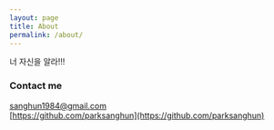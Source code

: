 ```yaml
---
layout: page
title: About
permalink: /about/
---
```


너 자신을 알라!!!

<!--### More Information-->


### Contact me

[sanghun1984@gmail.com](mailto:sanghun1984@gmail.com)
<br />
[https://github.com/parksanghun](https://github.com/parksanghun)
